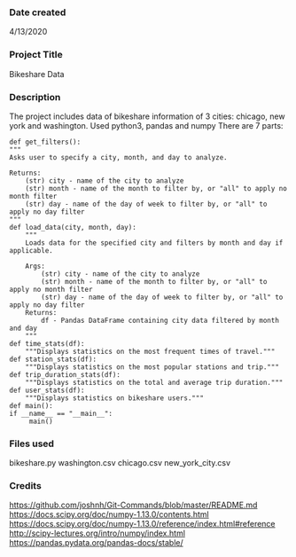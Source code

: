 ### Date created
4/13/2020
### Project Title
Bikeshare Data
### Description
The project includes data of bikeshare information of 3 cities: chicago, new york and washington.
Used python3, pandas and numpy
There are 7 parts:

    def get_filters():
    """
    Asks user to specify a city, month, and day to analyze.

    Returns:
        (str) city - name of the city to analyze
        (str) month - name of the month to filter by, or "all" to apply no month filter
        (str) day - name of the day of week to filter by, or "all" to apply no day filter
    """
    def load_data(city, month, day):
        """
        Loads data for the specified city and filters by month and day if applicable.

        Args:
            (str) city - name of the city to analyze
            (str) month - name of the month to filter by, or "all" to apply no month filter
            (str) day - name of the day of week to filter by, or "all" to apply no day filter
        Returns:
            df - Pandas DataFrame containing city data filtered by month and day
        """
    def time_stats(df):
        """Displays statistics on the most frequent times of travel."""
    def station_stats(df):
        """Displays statistics on the most popular stations and trip."""
    def trip_duration_stats(df):
        """Displays statistics on the total and average trip duration."""
    def user_stats(df):
        """Displays statistics on bikeshare users."""
    def main():
    if __name__ == "__main__":
    	 main()

### Files used
bikeshare.py
washington.csv
chicago.csv
new_york_city.csv
### Credits
https://github.com/joshnh/Git-Commands/blob/master/README.md
https://docs.scipy.org/doc/numpy-1.13.0/contents.html
https://docs.scipy.org/doc/numpy-1.13.0/reference/index.html#reference
http://scipy-lectures.org/intro/numpy/index.html
https://pandas.pydata.org/pandas-docs/stable/
